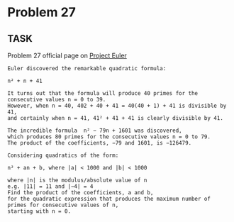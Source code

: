Problem 27
===

## TASK ##

Problem 27 official page on [Project Euler](http://projecteuler.net/problem=27)

	Euler discovered the remarkable quadratic formula:
	
	n² + n + 41
	
	It turns out that the formula will produce 40 primes for the consecutive values n = 0 to 39.
	However, when n = 40, 402 + 40 + 41 = 40(40 + 1) + 41 is divisible by 41,
	and certainly when n = 41, 41² + 41 + 41 is clearly divisible by 41.
	
	The incredible formula  n² − 79n + 1601 was discovered,
	which produces 80 primes for the consecutive values n = 0 to 79.
	The product of the coefficients, −79 and 1601, is −126479.
	
	Considering quadratics of the form:
	
	n² + an + b, where |a| < 1000 and |b| < 1000
	
	where |n| is the modulus/absolute value of n
	e.g. |11| = 11 and |−4| = 4
	Find the product of the coefficients, a and b,
	for the quadratic expression that produces the maximum number of primes for consecutive values of n,
	starting with n = 0.